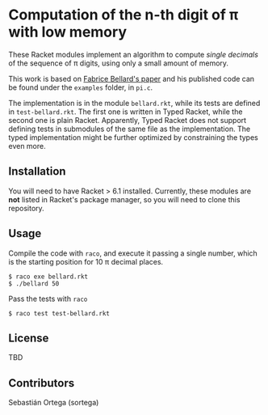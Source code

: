 # Computation of the n-th digit of π with low memory

These Racket modules implement an algorithm to compute *single decimals* of the
sequence of π digits, using only a small amount of memory.

This work is based on [Fabrice Bellard's paper](http://bellard.org/pi/pi_n2/pi_n2.html)
and his published code can be found under the `examples` folder, in `pi.c`.

The implementation is in the module `bellard.rkt`, while its tests are defined
in `test-bellard.rkt`. The first one is written in Typed Racket, while the
second one is plain Racket. Apparently, Typed Racket does not support defining
tests in submodules of the same file as the implementation. The typed
implementation might be further optimized by constraining the types even more.
 

## Installation

You will need to have Racket > 6.1 installed. Currently, these modules are
**not** listed in Racket's package manager, so you will need to clone this
repository.

## Usage

Compile the code with `raco`, and execute it passing a single number, which is
the starting position for 10 π decimal places.

    $ raco exe bellard.rkt
    $ ./bellard 50

Pass the tests with `raco`

    $ raco test test-bellard.rkt

## License

TBD

## Contributors

Sebastián Ortega (sortega)
